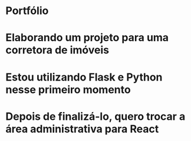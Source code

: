 # Portfólio
# Elaborando um projeto para uma corretora de imóveis
# Estou utilizando Flask e Python nesse primeiro momento
# Depois de finalizá-lo, quero trocar a área administrativa para React
